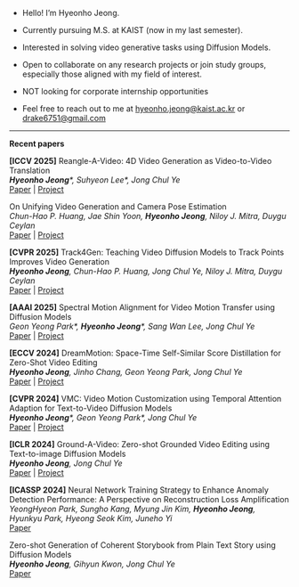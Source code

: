 

- Hello! I’m Hyeonho Jeong.

- Currently pursuing M.S. at KAIST (now in my last semester).

- Interested in solving video generative tasks using Diffusion Models.

- Open to collaborate on any research projects or join study groups, especially those aligned with my field of interest.

- NOT looking for corporate internship opportunities

- Feel free to reach out to me at hyeonho.jeong@kaist.ac.kr or drake6751@gmail.com

----

**Recent papers**

**[ICCV 2025]** Reangle-A-Video: 4D Video Generation as Video-to-Video Translation \
_**Hyeonho Jeong***, Suhyeon Lee*, Jong Chul Ye_ \
[Paper](https://arxiv.org/abs/2503.09151) | [Project](https://hyeonho99.github.io/reangle-a-video/)

On Unifying Video Generation and Camera Pose Estimation \
*Chun-Hao P. Huang, Jae Shin Yoon, **Hyeonho Jeong**, Niloy J. Mitra, Duygu Ceylan* \
[Paper](https://arxiv.org/abs/2501.01409) | [Project](https://paulchhuang.github.io/jog3rwebsite/)

**[CVPR 2025]** Track4Gen: Teaching Video Diffusion Models to Track Points Improves Video Generation \
_**Hyeonho Jeong**, Chun-Hao P. Huang, Jong Chul Ye, Niloy J. Mitra, Duygu Ceylan_ \
[Paper](https://arxiv.org/abs/2412.06016) | [Project](https://hyeonho99.github.io/track4gen/)


**[AAAI 2025]** Spectral Motion Alignment for Video Motion Transfer using Diffusion Models \
_Geon Yeong Park*, **Hyeonho Jeong***, Sang Wan Lee, Jong Chul Ye_ \
[Paper](https://arxiv.org/abs/2403.15249) | [Project](https://geonyeong-park.github.io/spectral-motion-alignment/)

**[ECCV 2024]** DreamMotion: Space-Time Self-Similar Score Distillation for Zero-Shot Video Editing \
***Hyeonho Jeong**, Jinho Chang, Geon Yeong Park, Jong Chul Ye* \
[Paper](https://arxiv.org/abs/2403.12002) | [Project](https://hyeonho99.github.io/dreammotion/)


**[CVPR 2024]** VMC: Video Motion Customization using Temporal Attention Adaption for Text-to-Video Diffusion Models \
_**Hyeonho Jeong***, Geon Yeong Park*, Jong Chul Ye_ \
[Paper](https://arxiv.org/abs/2312.00845) | [Project](https://video-motion-customization.github.io/)


**[ICLR 2024]** Ground-A-Video: Zero-shot Grounded Video Editing using Text-to-image Diffusion Models \
***Hyeonho Jeong**, Jong Chul Ye* \
[Paper](https://arxiv.org/abs/2310.01107) | [Project](https://ground-a-video.github.io/)


**[ICASSP 2024]** Neural Network Training Strategy to Enhance Anomaly Detection Performance: A Perspective on Reconstruction Loss Amplification \
*YeongHyeon Park, Sungho Kang, Myung Jin Kim, **Hyeonho Jeong**, Hyunkyu Park, Hyeong Seok Kim, Juneho Yi* \
[Paper](https://arxiv.org/abs/2308.14595)


Zero-shot Generation of Coherent Storybook from Plain Text Story using Diffusion Models \
***Hyeonho Jeong**, Gihyun Kwon, Jong Chul Ye* \
[Paper](https://arxiv.org/abs/2302.03900)
